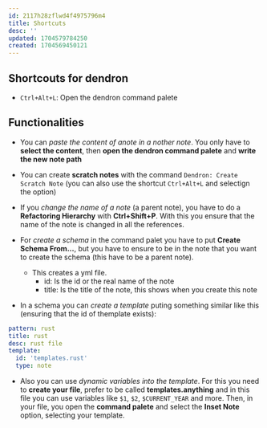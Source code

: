 ```yaml
---
id: 2117h28zflwd4f4975796m4
title: Shortcuts
desc: ''
updated: 1704579784250
created: 1704569450121
---
```


## Shortcouts for dendron
- `Ctrl+Alt+L`: Open the dendron command palete

## Functionalities
- You can _paste the content of anote in a nother note_. You only have to **select the content**, then **open the dendron command palete** and **write the new note path**

- You can create **scratch notes** with the command `Dendron: Create Scratch Note` (you can also use the shortcut `Ctrl+Alt+L` and selectign the option)

- If you _change the name of a note_ (a parent note), you have to do a **Refactoring Hierarchy** with **Ctrl+Shift+P**. With this you ensure that the name of the note is changed in all the references.

- For _create a schema_ in the command palet you have to put **Create Schema From...**, but you have to ensure to be in the note that you want to create the schema (this have to be a parent note).
  - This creates a yml file.
    - id: Is the id or the real name of the note
    - title: Is the title of the note, this shows when you create this note

-  In a schema you can _create a template_ puting something similar like this (ensuring that the id of themplate exists):
  ```yml
  pattern: rust
  title: rust
  desc: rust file
  template:
    id: 'templates.rust'
    type: note
  ```
  - Also you can use _dynamic variables into the template_. For this you need to **create your file**, prefer to be called **templates.anything** and in this file you can use variables like `$1`, `$2`, `$CURRENT_YEAR` and more. Then, in your file, you open the **command palete** and select the **Inset Note** option, selecting your template.